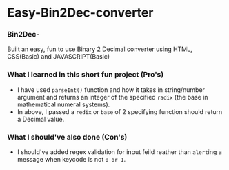 # Easy-Bin2Dec-converter

### Bin2Dec-

Built an easy, fun to use Binary 2 Decimal converter using HTML, CSS(Basic) and JAVASCRIPT(Basic)

### What I learned in this short fun project (Pro's)

- I have used `parseInt()` function and how it takes in string/number argument and returns an integer of the specified `radix` (the base in mathematical numeral systems).
- In above, I passed a `redix` or `base` of 2 specifying function should return a Decimal value.

### What I should've also done (Con's)

- I should've added regex validation for input feild reather than `alert`ing a message when keycode is not `0 or 1`.
